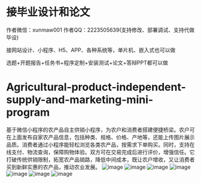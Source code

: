 # 接毕业设计和论文
作者微信：xunmaw001  作者QQ：2223505639(支持修改、部署调试、支持代做毕设)

接网站设计、小程序、H5、APP、各种系统等，单片机、嵌入式也可以做

选题+开题报告+任务书+程序定制+安装测试+论文+答辩PPT都可以做
# Agricultural-product-independent-supply-and-marketing-mini-program
基于微信小程序的农产品自主供销小程序，为农户和消费者搭建便捷桥梁。农户可在上面发布自家农产品信息，包括种类、规格、价格、产地等，还能上传图片展示品质。消费者通过小程序能轻松浏览各类农产品，按需求下单购买。同时，支持在线支付、物流查询，保障购物体验。双方可在交易完成后进行评价，增强信任。它打破传统供销限制，拓宽农产品销路，降低中间成本，既让农户增收，又让消费者买到新鲜实惠的农产品，推动农业发展。 
![image](https://github.com/user-attachments/assets/074f7938-f369-46c4-ba4c-6a433c540dd0)
![image](https://github.com/user-attachments/assets/c0bc2b19-1ae4-42b7-b073-fb232805de92)
![image](https://github.com/user-attachments/assets/ccd94905-3a55-473a-9455-2325d98872df)
![image](https://github.com/user-attachments/assets/8a32caf9-98f6-4ec4-bb06-da715fe0556a)
![image](https://github.com/user-attachments/assets/d134437b-5898-43d3-979d-9b3023e60d2e)
![image](https://github.com/user-attachments/assets/8ffa01ef-ec85-49f7-bbcf-7a434aa39ab1)
![image](https://github.com/user-attachments/assets/cf360928-567e-4210-b43d-8f62de82ae35)
